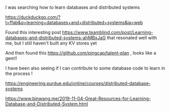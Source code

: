 I was searching how to learn databases and distributed systems

https://duckduckgo.com/?t=ffab&q=learning+databases+and+distributed+systems&ia=web

Found this interesting post https://www.teamblind.com/post/Learning-databases-and-distributed-systems-ahMBxJaG that resonated well with me, but I still haven't built any KV stores yet

And then found this https://github.com/pingcap/talent-plan , looks like a gem!!

I have been also seeing if I can contribute to some database code to learn in the process !

https://engineering.purdue.edu/online/courses/distributed-database-systems

https://www.binwang.me/2019-11-04-Great-Resources-for-Learning-Database-and-Distributed-System.html
